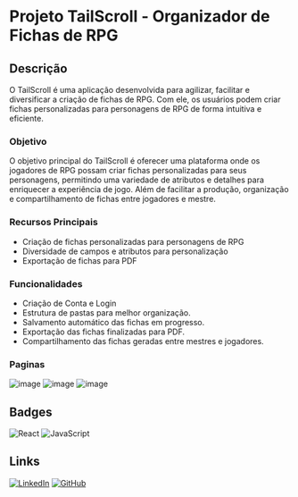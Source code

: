 # Projeto TailScroll - Organizador de Fichas de RPG

## Descrição
O TailScroll é uma aplicação desenvolvida para agilizar, facilitar e diversificar a criação de fichas de RPG. Com ele, os usuários podem criar fichas personalizadas para personagens de RPG de forma intuitiva e eficiente. 

### Objetivo
O objetivo principal do TailScroll é oferecer uma plataforma onde os jogadores de RPG possam criar fichas personalizadas para seus personagens, permitindo uma variedade de atributos e detalhes para enriquecer a experiência de jogo. Além de facilitar a produção, organização e compartilhamento de fichas entre jogadores e mestre.

### Recursos Principais
- Criação de fichas personalizadas para personagens de RPG
- Diversidade de campos e atributos para personalização
- Exportação de fichas para PDF

### Funcionalidades
- Criação de Conta e Login
- Estrutura de pastas para melhor organização.
- Salvamento automático das fichas em progresso.
- Exportação das fichas finalizadas para PDF.
- Compartilhamento das fichas geradas entre mestres e jogadores.

### Paginas
![image](https://github.com/ViniciusFialhus/TailScroll---Front-End---/assets/117598534/0a99738e-2cff-4c7e-a07b-799c9e7fdf4f)
![image](https://github.com/ViniciusFialhus/TailScroll---Front-End---/assets/117598534/e148549a-2b59-4a98-a130-2d66525e265c)
![image](https://github.com/ViniciusFialhus/TailScroll---Front-End---/assets/117598534/44dce4c2-667d-4136-83fc-bb6f5be8edf4)

## Badges

![React](https://img.shields.io/badge/react-%2320232a.svg?style=for-the-badge&logo=react&logoColor=%2361DAFB)
![JavaScript](https://img.shields.io/badge/javascript-%23323330.svg?style=for-the-badge&logo=javascript&logoColor=%23F7DF1E)

## Links

[![LinkedIn](https://img.shields.io/badge/linkedin-%230077B5.svg?style=for-the-badge&logo=linkedin&logoColor=white)](https://www.linkedin.com/in/viniciusfialhu/)
[![GitHub](https://img.shields.io/badge/github-%23121011.svg?style=for-the-badge&logo=github&logoColor=white)]()




